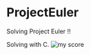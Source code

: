ProjectEuler
============

Solving Project Euler !!

Solving with C.
![my score](http://projecteuler.net/profile/fynmi.png)
